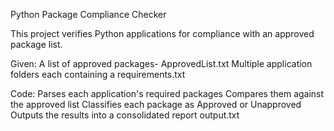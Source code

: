 Python Package Compliance Checker

This project verifies Python applications for compliance with an approved package list.

Given:
A list of approved packages- ApprovedList.txt
Multiple application folders each containing a requirements.txt

Code:
Parses each application's required packages
Compares them against the approved list 
Classifies each package as Approved or  Unapproved
Outputs the results into a consolidated report output.txt



